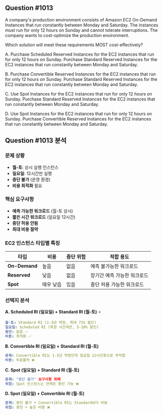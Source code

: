 ## Question #1013
A company's production environment consists of Amazon EC2 On-Demand Instances that run constantly between Monday and Saturday. 
The instances must run for only 12 hours on Sunday and cannot tolerate interruptions. The company wants to cost-optimize the production environment.

Which solution will meet these requirements MOST cost-effectively?

A. Purchase Scheduled Reserved Instances for the EC2 instances that run for only 12 hours on Sunday. Purchase Standard Reserved Instances for the EC2 instances that run constantly between Monday and Saturday.

B. Purchase Convertible Reserved Instances for the EC2 instances that run for only 12 hours on Sunday. Purchase Standard Reserved Instances for the EC2 instances that run constantly between Monday and Saturday.

C. Use Spot Instances for the EC2 instances that run for only 12 hours on Sunday. Purchase Standard Reserved Instances for the EC2 instances that run constantly between Monday and Saturday.

D. Use Spot Instances for the EC2 instances that run for only 12 hours on Sunday. Purchase Convertible Reserved Instances for the EC2 instances that run constantly between Monday and Saturday.

## Question #1013 분석

### 문제 상황
- **월-토**: 상시 실행 인스턴스
- **일요일**: 12시간만 실행
- **중단 불가** (운영 환경)
- **비용 최적화** 필요

### 핵심 요구사항
- **예측 가능한 워크로드** (월-토 상시)
- **짧은 시간 워크로드** (일요일 12시간)
- **중단 허용 안됨**
- **최대 비용 절약**

### EC2 인스턴스 타입별 특징

| 타입 | 비용 | 중단 위험 | 적합 용도 |
|------|------|-----------|----------|
| **On-Demand** | 높음 | 없음 | 예측 불가능한 워크로드 |
| **Reserved** | 낮음 | 없음 | 장기간 예측 가능한 워크로드 |
| **Spot** | 매우 낮음 | 있음 | 중단 허용 가능한 워크로드 |

### 선택지 분석

**A. Scheduled RI (일요일) + Standard RI (월-토)** ⭐
```yaml
월-토: Standard RI (1-3년 약정, 최대 72% 할인)
일요일: Scheduled RI (특정 시간대만, 5-10% 할인)
중단: 없음 ✅
비용: 최적화 ✅
```

**B. Convertible RI (일요일) + Standard RI (월-토)**
```yaml
문제: Convertible RI는 1-3년 약정인데 일요일 12시간용으로 부적합
비용: 비효율적 ❌
```

**C. Spot (일요일) + Standard RI (월-토)**
```yaml
문제: "중단 불가" 요구사항 위배
위험: Spot 인스턴스는 언제든 중단 가능 ❌
```

**D. Spot (일요일) + Convertible RI (월-토)**
```yaml
문제: 중단 불가 + Convertible RI는 Standard보다 비쌈
위험: 중단 + 높은 비용 ❌
```
